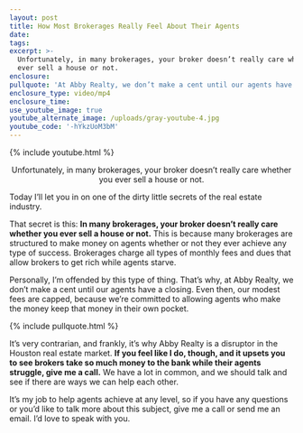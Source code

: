 ```yaml
---
layout: post
title: How Most Brokerages Really Feel About Their Agents
date:
tags:
excerpt: >-
  Unfortunately, in many brokerages, your broker doesn’t really care whether you
  ever sell a house or not.
enclosure:
pullquote: 'At Abby Realty, we don’t make a cent until our agents have a closing.'
enclosure_type: video/mp4
enclosure_time:
use_youtube_image: true
youtube_alternate_image: /uploads/gray-youtube-4.jpg
youtube_code: '-hYkzUoM3bM'
---
```


{% include youtube.html %}<center>Unfortunately, in many brokerages, your broker doesn’t really care whether you ever sell a house or not.</center>

Today I’ll let you in on one of the dirty little secrets of the real estate industry.&nbsp;

That secret is this: **In many brokerages, your broker doesn’t really care whether you ever sell a house or not.** This is because many brokerages are structured to make money on agents whether or not they ever achieve any type of success. Brokerages charge all types of monthly fees and dues that allow brokers to get rich while agents starve.&nbsp;

Personally, I’m offended by this type of thing. That’s why, at Abby Realty, we don’t make a cent until our agents have a closing. Even then, our modest fees are capped, because we’re committed to allowing agents who make the money keep that money in their own pocket.&nbsp;

{% include pullquote.html %}

It’s very contrarian, and frankly, it’s why Abby Realty is a disruptor in the Houston real estate market. **If you feel like I do, though, and it upsets you to see brokers take so much money to the bank while their agents struggle, give me a call.** We have a lot in common, and we should talk and see if there are ways we can help each other.&nbsp;

It’s my job to help agents achieve at any level, so if you have any questions or you’d like to talk more about this subject, give me a call or send me an email. I’d love to speak with you.